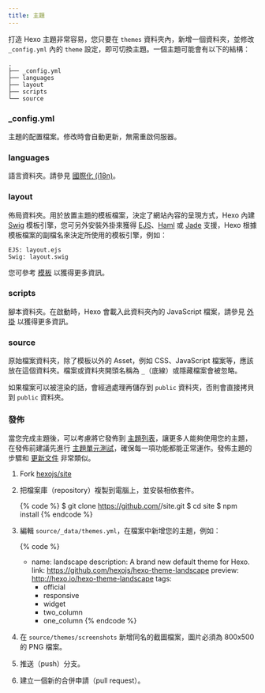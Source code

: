 ```yaml
---
title: 主題
---
```

打造 Hexo 主題非常容易，您只要在 `themes` 資料夾內，新增一個資料夾，並修改 `_config.yml` 內的 `theme` 設定，即可切換主題。一個主題可能會有以下的結構：

``` plain
.
├── _config.yml
├── languages
├── layout
├── scripts
└── source
```

### _config.yml

主題的配置檔案。修改時會自動更新，無需重啟伺服器。

### languages

語言資料夾。請參見 [國際化 (i18n)](internationalization.html)。

### layout

佈局資料夾。用於放置主題的模板檔案，決定了網站內容的呈現方式，Hexo 內建 [Swig] 模板引擎，您可另外安裝外掛來獲得 [EJS]、[Haml] 或 [Jade] 支援，Hexo 根據模板檔案的副檔名來決定所使用的模板引擎，例如：

``` plain
EJS: layout.ejs
Swig: layout.swig
```

您可參考 [模板](templates.html) 以獲得更多資訊。

### scripts

腳本資料夾。在啟動時，Hexo 會載入此資料夾內的 JavaScript 檔案，請參見 [外掛](plugins.html) 以獲得更多資訊。

### source

原始檔案資料夾，除了模板以外的 Asset，例如 CSS、JavaScript 檔案等，應該放在這個資料夾。檔案或資料夾開頭名稱為 `_`（底線）或隱藏檔案會被忽略。

如果檔案可以被渲染的話，會經過處理再儲存到 `public` 資料夾，否則會直接拷貝到 `public` 資料夾。

### 發佈

當您完成主題後，可以考慮將它發佈到 [主題列表](/themes)，讓更多人能夠使用您的主題，在發佈前建議先進行 [主題單元測試](https://github.com/hexojs/hexo-theme-unit-test)，確保每一項功能都能正常運作。發佈主題的步驟和 [更新文件](contributing.html#更新文件) 非常類似。

1. Fork [hexojs/site]
2. 把檔案庫（repository）複製到電腦上，並安裝相依套件。

    {% code %}
    $ git clone https://github.com/<username>/site.git
    $ cd site
    $ npm install
    {% endcode %}

3. 編輯 `source/_data/themes.yml`，在檔案中新增您的主題，例如：

    {% code %}
    - name: landscape
      description: A brand new default theme for Hexo.
      link: https://github.com/hexojs/hexo-theme-landscape
      preview: http://hexo.io/hexo-theme-landscape
      tags:
        - official
        - responsive
        - widget
        - two_column
        - one_column
    {% endcode %}

4. 在 `source/themes/screenshots` 新增同名的截圖檔案，圖片必須為 800x500 的 PNG 檔案。
5. 推送（push）分支。
6. 建立一個新的合併申請（pull request）。

[EJS]: https://github.com/hexojs/hexo-renderer-ejs
[Swig]: https://github.com/paularmstrong/swig
[Haml]: https://github.com/hexojs/hexo-renderer-haml
[Jade]: https://github.com/hexojs/hexo-renderer-jade
[hexojs/site]: https://github.com/hexojs/site
